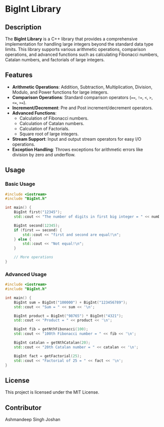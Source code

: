 # BigInt Library

## Description

The **BigInt Library** is a C++ library that provides a comprehensive implementation for handling large integers beyond the standard data type limits. This library supports various arithmetic operations, comparison operations, and advanced functions such as calculating Fibonacci numbers, Catalan numbers, and factorials of large integers. 

## Features

- **Arithmetic Operations**: Addition, Subtraction, Multiplication, Division, Modulo, and Power functions for large integers.
- **Comparison Operations**: Standard comparison operators (`==`, `!=`, `<`, `>`, `<=`, `>=`).
- **Increment/Decrement**: Pre and Post increment/decrement operators.
- **Advanced Functions**: 
  - Calculation of Fibonacci numbers.
  - Calculation of Catalan numbers.
  - Calculation of Factorials.
  - Square root of large integers.
- **Stream Support**: Input and output stream operators for easy I/O operations.
- **Exception Handling**: Throws exceptions for arithmetic errors like division by zero and underflow.

## Usage

### Basic Usage

```cpp
#include <iostream>
#include "BigInt.h"

int main() {
    BigInt first("12345");
    std::cout << "The number of digits in first big integer = " << numDigits(first) << '\n';

    BigInt second(12345);
    if (first == second) {
        std::cout << "first and second are equal!\n";
    } else {
        std::cout << "Not equal!\n";
    }

    // More operations
}

```

### Advanced Usage

```cpp
#include <iostream>
#include "BigInt.h"

int main() {
    BigInt sum = BigInt("100000") + BigInt("123456789");
    std::cout << "Sum = " << sum << '\n';

    BigInt product = BigInt("98765") * BigInt("4321");
    std::cout << "Product = " << product << '\n';

    BigInt fib = getNthFibonacci(100);
    std::cout << "100th Fibonacci number = " << fib << '\n';

    BigInt catalan = getNthCatalan(20);
    std::cout << "20th Catalan number = " << catalan << '\n';

    BigInt fact = getFactorial(25);
    std::cout << "Factorial of 25 = " << fact << '\n';
}
```

## License
This project is licensed under the MIT License.

## Contributor
Ashmandeep Singh Joshan
